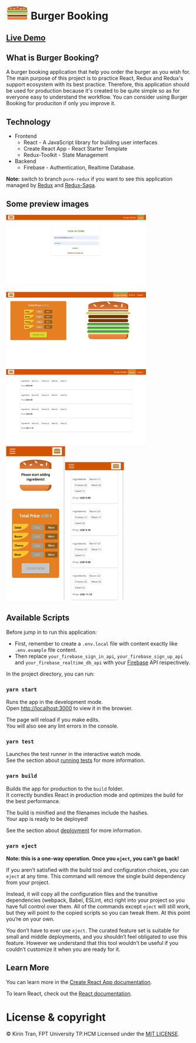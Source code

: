 # <img src="./src/assets/images/burger-logo.png" width="60" height="36" /> Burger Booking 

## [Live Demo](https://www.youtube.com/watch?v=CvsKmp0oAo4)
## What is Burger Booking?
A burger booking application that help you order the burger as you wish for.
The main purpose of this project is to practice React, Redux and Redux's support ecosystem with its best practice.
Therefore, this application should be used for production because it's created to be quite simple so as for everyone easy to understand the workflow.
You can consider using Burger Booking for produciton if only you improve it.

## Technology
- Frontend
  - React - A JavaScript library for building user interfaces
  - Create React App - React Starter Template
  - Redux-Toolkit - State Management
- Backend
  - Firebase - Authentication, Realtime Database.

**Note:** switch to branch `pure-redux` if you want to see this application managed by [Redux](https://redux.js.org/) and [Redux-Saga](https://redux-saga.js.org/).

## Some preview images
<img src="./docs/images/login.png" width="380" height="206" /><img src="./docs/images/burger-builder.png" width="380" height="206" />
<img src="./docs/images/orders.png" width="380" height="206" /><img src="./docs/images/burger-builder-mobile.png" width="160" height="420" /><img src="./docs/images/orders-mobile.png" width="160" height="377" />


## Available Scripts
Before jump in to run this application:
- First, remember to create a `.env.local` file with content exactly like `.env.example` file content.
- Then replace  `your_firebase_sign_in_api`, `your_firebase_sign_up_api` and `your_firebase_realtime_db_api` with your  [Firebase](https://firebase.google.com/) API respectively.

In the project directory, you can run:

### `yarn start`

Runs the app in the development mode.\
Open [http://localhost:3000](http://localhost:3000) to view it in the browser.

The page will reload if you make edits.\
You will also see any lint errors in the console.

### `yarn test`

Launches the test runner in the interactive watch mode.\
See the section about [running tests](https://facebook.github.io/create-react-app/docs/running-tests) for more information.

### `yarn build`

Builds the app for production to the `build` folder.\
It correctly bundles React in production mode and optimizes the build for the best performance.

The build is minified and the filenames include the hashes.\
Your app is ready to be deployed!

See the section about [deployment](https://facebook.github.io/create-react-app/docs/deployment) for more information.

### `yarn eject`

**Note: this is a one-way operation. Once you `eject`, you can’t go back!**

If you aren’t satisfied with the build tool and configuration choices, you can `eject` at any time. This command will remove the single build dependency from your project.

Instead, it will copy all the configuration files and the transitive dependencies (webpack, Babel, ESLint, etc) right into your project so you have full control over them. All of the commands except `eject` will still work, but they will point to the copied scripts so you can tweak them. At this point you’re on your own.

You don’t have to ever use `eject`. The curated feature set is suitable for small and middle deployments, and you shouldn’t feel obligated to use this feature. However we understand that this tool wouldn’t be useful if you couldn’t customize it when you are ready for it.

## Learn More

You can learn more in the [Create React App documentation](https://facebook.github.io/create-react-app/docs/getting-started).

To learn React, check out the [React documentation](https://reactjs.org/).

# License & copyright

© Kirin Tran, FPT University TP.HCM
Licensed under the [MIT LICENSE](LICENSE).